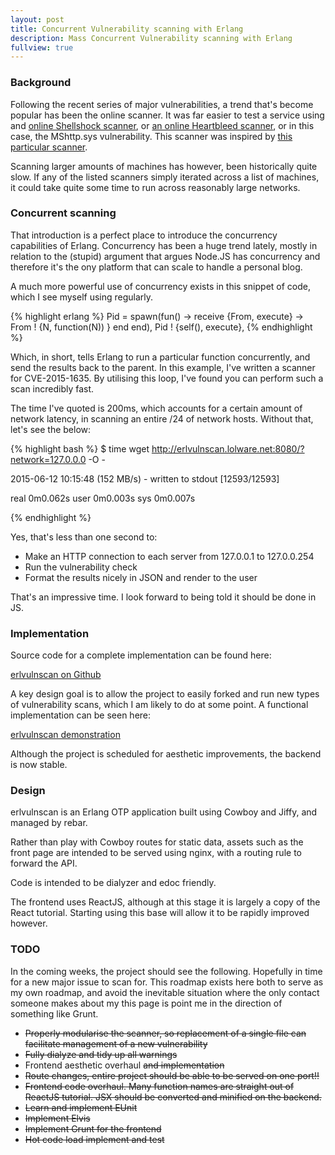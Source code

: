 ```yaml
---
layout: post
title: Concurrent Vulnerability scanning with Erlang
description: Mass Concurrent Vulnerability scanning with Erlang
fullview: true
---
```


### Background

Following the recent series of major vulnerabilities, a trend that's become popular has been the online scanner. It was far easier to test a service using and [online Shellshock scanner](https://pentest-tools.com/vulnerability-scanning/bash-shellshock-scanner), or [an online Heartbleed scanner](https://filippo.io/Heartbleed/), or in this case, the MShttp.sys vulnerability. This scanner was inspired by [this particular scanner](https://github.com/xPaw/HTTPsys).

Scanning larger amounts of machines has however, been historically quite slow. If any of the listed scanners simply iterated across a list of machines, it could take quite some time to run across reasonably large networks.


### Concurrent scanning

That introduction is a perfect place to introduce the concurrency capabilities of Erlang. Concurrency has been a huge trend lately, mostly in relation to the (stupid) argument that argues Node.JS has concurrency and therefore it's the ony platform that can scale to handle a personal blog.

A much more powerful use of concurrency exists in this snippet of code, which I see myself using regularly.

{% highlight erlang %}
Pid = spawn(fun() ->
		receive
		{From, execute} ->
			From ! {N, function(N)) }
		end 
	end),
Pid ! {self(), execute},
{% endhighlight %}

Which, in short, tells Erlang to run a particular function concurrently, and send the results back to the parent. In this example, I've written a scanner for CVE-2015-1635. By utilising this loop, I've found you can perform such a scan incredibly fast.

The time I've quoted is 200ms, which accounts for a certain amount of network latency, in scanning an entire /24 of network hosts. Without that, let's see the below:

{% highlight bash %}
$ time wget http://erlvulnscan.lolware.net:8080/?network=127.0.0.0 -O -

2015-06-12 10:15:48 (152 MB/s) - written to stdout [12593/12593]


real    0m0.062s
user    0m0.003s
sys     0m0.007s

{% endhighlight %}

Yes, that's less than one second to:

* Make an HTTP connection to each server from 127.0.0.1 to 127.0.0.254
* Run the vulnerability check
* Format the results nicely in JSON and render to the user

That's an impressive time. I look forward to being told it should be done in JS.

### Implementation

Source code for a complete implementation can be found here:

<a class="btn btn-default" href="https://github.com/technion/erlvulnscan">erlvulnscan on Github</a>

A key design goal is to allow the project to easily forked and run new types of vulnerability scans, which I am likely to do at some point. A functional implementation can be seen here:

<a class="btn btn-default" href="http://erlvulnscan.lolware.net/">erlvulnscan demonstration</a>

Although the project is scheduled for aesthetic improvements, the backend is now stable.

### Design

erlvulnscan is an Erlang OTP application built using Cowboy and Jiffy, and managed by rebar.

Rather than play with Cowboy routes for static data, assets such as the front page are intended to be served using nginx, with a routing rule to forward the API.

Code is intended to be dialyzer and edoc friendly.

The frontend uses ReactJS, although at this stage it is largely a copy of the React tutorial. Starting using this base will allow it to be rapidly improved however.

### TODO

In the coming weeks, the project should see the following. Hopefully in time for a new major issue to scan for. This roadmap exists here both to serve as my own roadmap, and avoid the inevitable situation where the only contact someone makes about my this page is point me in the direction of something like Grunt.

* ~~Properly modularise the scanner, so replacement of a single file can facilitate management of a new vulnerability~~
* ~~Fully dialyze and tidy up all warnings~~
* Frontend aesthetic overhaul ~~and implementation~~
* ~~Route changes, entire project should be able to be served on one port!!~~
* ~~Frontend code overhaul. Many function names are straight out of ReactJS tutorial. JSX should be converted and minified on the backend.~~
* ~~Learn and implement EUnit~~
* ~~Implement Elvis~~
* ~~Implement Grunt for the frontend~~
* ~~Hot code load implement and test~~


